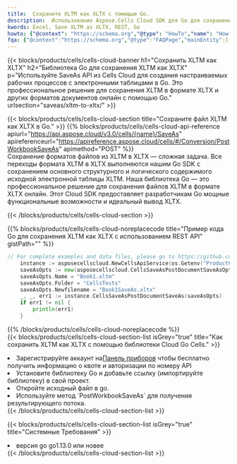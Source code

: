 ```yaml
---
title:  Сохраните XLTM как XLTX с помощью Go.
description:  Использование Aspose.Cells Cloud SDK для Go для сохранения файла формата XLTM как файла формата XLTX.
kwords: Excel, Save XLTM as XLTX, REST, Go
howto: {"@context": "https://schema.org","@type": "HowTo","name": "How to save XLTM as XLTX using the Cells Cloud Go library.","description": "How to save XLTM as XLTX using the Cells Cloud Go library.","image": {"@type": "ImageObject"},"url": "/go/saveas/xltm-to-xltx/","step": [{ "@type": "HowToStep","name": "How to save XLTM as XLTX using the Cells Cloud Go library. step 1", "image": {"@type": "ImageObject",},"url": "/go/saveas/xltm-to-xltx/","text": "Register an account at <a href='https://dashboard.aspose.cloud/'>Dashboard</a> to get free API quota & authorization details",},{ "@type": "HowToStep","name": "How to save XLTM as XLTX using the Cells Cloud Go library. step 1", "image": {"@type": "ImageObject",},"url": "/go/saveas/xltm-to-xltx/","text": "Install Go library and add the reference (import the library) to your project.",},{ "@type": "HowToStep","name": "How to save XLTM as XLTX using the Cells Cloud Go library. step 1", "image": {"@type": "ImageObject",},"url": "/go/saveas/xltm-to-xltx/","text": "Open the source file in go.",},{ "@type": "HowToStep","name": "How to save XLTM as XLTX using the Cells Cloud Go library. step 1", "image": {"@type": "ImageObject",},"url": "/go/saveas/xltm-to-xltx/","text": "Use the `PostWorkbookSaveAs` method to retrieve the resulting stream.",}, ],"supply": {"@type": "HowToSupply","name": "document"},"tool": [{"@type": "HowToTool","name": "Goland, Visual Studio Code, Eclipse"},{"@type": "HowToTool","name": "Aspose Cells"}],"totalTime": "PT6M"}
fqa: {"@context":"https://schema.org","@type":"FAQPage","mainEntity":[{"@type":"Question","name":"Why save file as other formats file in C# using REST API?","acceptedAnswer":{"@type":"Answer","text":"Documents are encoded in many ways, and some files may be incompatible with the software you use. To open and read such files, just save them as appropriate file formats.<br/><ol><li>Install .NET SDK and add the reference (import the library) to your project.</li><li>Open the source file in C# using REST API.</li><li>Call the PostWorkbookSaveAsRequest() method, passing an output filename with required extension.</li><li>Get the result of save as a separate file.</li></ol>"}},{"@type":"Question","name":"What file formats can I save as with your C# library?","acceptedAnswer":{"@type":"Answer","text":"We support a variety of file formats for conversion using .NET library, including XLSX, Excel, xls , PDF, CSV, HTML, Markdown, XML, PNG, JPG, TIFF, Json, TXT and many more."}},{"@type":"Question","name":"What is the maximum allowed file size for conversion using this .NET library?","acceptedAnswer":{"@type":"Answer","text":"There are no file size limits for format conversions using .NET library."}}]}
---
```

{{< blocks/products/cells/cells-cloud-banner h1="Сохранить XLTM как XLTX" h2="Библиотека Go для сохранения XLTM как XLTX" p="Используйте SaveAs API из Cells Cloud для создания настраиваемых рабочих процессов с электронными таблицами в Go. Это профессиональное решение для сохранения XLTM в формате XLTX и других форматов документов онлайн с помощью Go." urlsection="saveas/xltm-to-xltx/" >}}

{{< blocks/products/cells/cells-cloud-section title="Сохраните файл XLTM как XLTX в Go." >}}
{{% blocks/products/cells/cells-cloud-api-reference apiurl="https://api.aspose.cloud/v3.0/cells/{name}/SaveAs" apireferenceurl="https://apireference.aspose.cloud/cells/#/Conversion/PostWorkbookSaveAs" apimethod="POST" %}}
<br/>
Сохранение форматов файлов из XLTM в XLTX — сложная задача. Все переходы формата XLTM в XLTX выполняются нашим Go SDK с сохранением основного структурного и логического содержимого исходной электронной таблицы XLTM. Наша библиотека Go — это профессиональное решение для сохранения файлов XLTM в формате XLTX онлайн. Этот Cloud SDK предоставляет разработчикам Go мощные функциональные возможности и идеальный вывод XLTX.

{{< /blocks/products/cells/cells-cloud-section >}}

{{% blocks/products/cells/cells-cloud-noreplacecode title="Пример кода Go для сохранения XLTM как XLTX с использованием REST API" gistPath="" %}}
  
```go
// For complete examples and data files, please go to https://github.com/aspose-cells-cloud/aspose-cells-cloud-go/
    instance := asposecellscloud.NewCellsApiService(os.Getenv("ProductClientId"), os.Getenv("ProductClientSecret"))
    saveAsOpts := new(asposecellscloud.CellsSaveAsPostDocumentSaveAsOpts)
    saveAsOpts.Name = "Book1.xltm"
    saveAsOpts.Folder = "CellsTests"
    saveAsOpts.Newfilename = "Book1SaveAs.xltx"
    _, _, err1 := instance.CellsSaveAsPostDocumentSaveAs(saveAsOpts)
    if err1 != nil {
	    println(err1)
    }
```
  
{{% /blocks/products/cells/cells-cloud-noreplacecode %}}
<br/>
{{< blocks/products/cells/cells-cloud-section-list isGrey="true" title="Как сохранить XLTM как XLTX с помощью библиотеки Cloud Go Cells." >}}
<li> Зарегистрируйте аккаунт на<a href="https://dashboard.aspose.cloud/">Панель приборов</a> чтобы бесплатно получить информацию о квоте и авторизации по номеру API</li>
<li>Установите библиотеку Go и добавьте ссылку (импортируйте библиотеку) в свой проект.</li>
<li>Откройте исходный файл в go.</li>
<li>Используйте метод `PostWorkbookSaveAs` для получения результирующего потока.</li>
{{< /blocks/products/cells/cells-cloud-section-list >}}

{{< blocks/products/cells/cells-cloud-section-list isGrey="true" title="Системные Требования" >}}
<li>версия go go1.13.0 или новее</li>
{{< /blocks/products/cells/cells-cloud-section-list >}}
